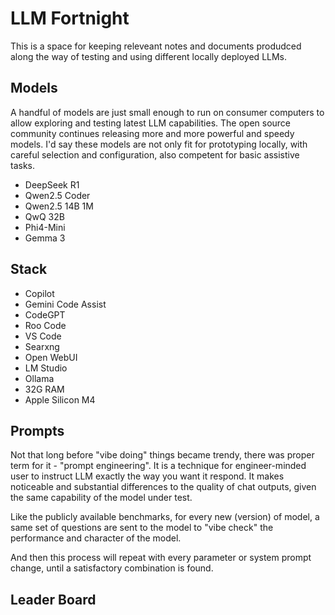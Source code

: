 # LLM Fortnight
This is a space for keeping releveant notes and documents produdced along the way of testing and using different locally deployed LLMs. 

## Models
A handful of models are just small enough to run on consumer computers to allow exploring and testing latest LLM capabilities. 
The open source community continues releasing more and more powerful and speedy models. I'd say these models are not only fit for prototyping locally, with careful selection and configuration, also competent for basic assistive tasks.       

- DeepSeek R1
- Qwen2.5 Coder
- Qwen2.5 14B 1M
- QwQ 32B
- Phi4-Mini
- Gemma 3

## Stack
- Copilot
- Gemini Code Assist
- CodeGPT
- Roo Code
- VS Code
- Searxng
- Open WebUI
- LM Studio
- Ollama
- 32G RAM
- Apple Silicon M4

## Prompts
Not that long before "vibe doing" things became trendy, there was proper term for it - "prompt engineering". 
It is a technique for engineer-minded user to instruct LLM exactly the way you want it respond. 
It makes noticeable and substantial differences to the quality of chat outputs, given the same capability of the model under test. 

Like the publicly available benchmarks, for every new (version) of model, a same set of questions are sent to the model to "vibe check" the performance and character of the model. 

And then this process will repeat with every parameter or system prompt change, until a satisfactory combination is found.  


## Leader Board